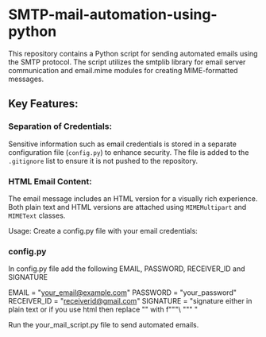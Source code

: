 # SMTP-mail-automation-using-python
This repository contains a Python script for sending automated emails using the SMTP protocol. The script utilizes the smtplib library for email server communication and email.mime modules for creating MIME-formatted messages.


## Key Features:

### Separation of Credentials:

Sensitive information such as email credentials is stored in a separate configuration file (`config.py`) to enhance security. The file is added to the `.gitignore` list to ensure it is not pushed to the repository.

### HTML Email Content:

The email message includes an HTML version for a visually rich experience. Both plain text and HTML versions are attached using `MIMEMultipart` and `MIMEText` classes.

Usage:
Create a config.py file with your email credentials:

### config.py
In config.py file add the following EMAIL, PASSWORD, RECEIVER_ID and SIGNATURE

EMAIL = "your_email@example.com"
PASSWORD = "your_password"
RECEIVER_ID = "receiverid@gmail.com"
SIGNATURE = "signature either in plain text or if you use html then replace "" with f"""\  """  " 

Run the your_mail_script.py file to send automated emails.




